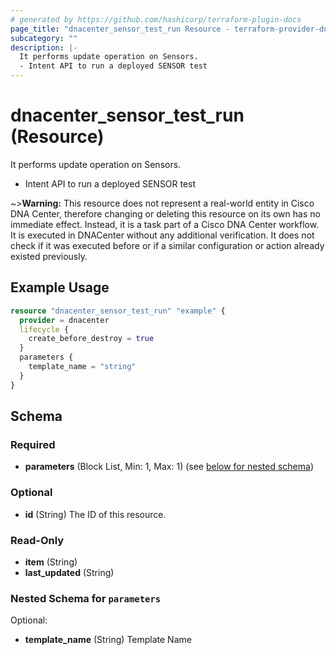 ```yaml
---
# generated by https://github.com/hashicorp/terraform-plugin-docs
page_title: "dnacenter_sensor_test_run Resource - terraform-provider-dnacenter"
subcategory: ""
description: |-
  It performs update operation on Sensors.
  - Intent API to run a deployed SENSOR test
---
```


# dnacenter_sensor_test_run (Resource)

It performs update operation on Sensors.
- Intent API to run a deployed SENSOR test

~>**Warning:**
This resource does not represent a real-world entity in Cisco DNA Center, therefore changing or deleting this resource on its own has no immediate effect.
Instead, it is a task part of a Cisco DNA Center workflow. It is executed in DNACenter without any additional verification. It does not check if it was executed before or if a similar configuration or action already existed previously.

## Example Usage

```terraform
resource "dnacenter_sensor_test_run" "example" {
  provider = dnacenter
  lifecycle {
    create_before_destroy = true
  }
  parameters {
    template_name = "string"
  }
}
```

<!-- schema generated by tfplugindocs -->
## Schema

### Required

- **parameters** (Block List, Min: 1, Max: 1) (see [below for nested schema](#nestedblock--parameters))

### Optional

- **id** (String) The ID of this resource.

### Read-Only

- **item** (String)
- **last_updated** (String)

<a id="nestedblock--parameters"></a>
### Nested Schema for `parameters`

Optional:

- **template_name** (String) Template Name


